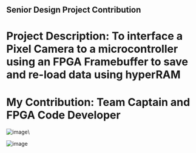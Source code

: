 ## Senior Design Project Contribution
# Project Description: To interface a Pixel Camera to a microcontroller using an FPGA Framebuffer to save and re-load data using hyperRAM
# My Contribution: Team Captain and FPGA Code Developer
![image](https://github.com/DanEdwards14/E-Portfolio/assets/71192944/2ba4174a-5313-422c-bdad-0cb6931170ce)\

![image](https://github.com/DanEdwards14/E-Portfolio/assets/71192944/f09b7538-fb29-4589-b46a-5e800ff4f412)
